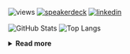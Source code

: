 ![views](https://komarev.com/ghpvc/?username=chck&color=blueviolet)
[![speakerdeck](https://img.shields.io/badge/Speaker_Deck-chck-8a2be2?style=flat-square&logo=speaker-deck)](https://speakerdeck.com/chck)
[![linkedin](https://img.shields.io/badge/LinkedIn-chck-8a2be2?style=flat-square&logo=linkedin)](https://www.linkedin.com/in/chck/)

<p align="left"> 
  <img alt="GitHub Stats" align="center" height="150" src="https://github-readme-stats-nine-umber-51.vercel.app/api?username=chck&count_private=true&show_icons=true&hide_title=true&theme=buefy" />
  <img alt="Top Langs" align="center" height="150" src="https://github-readme-stats-nine-umber-51.vercel.app/api/top-langs/?username=chck&layout=compact&count_private=true&show_icons=true&hide_title=true&theme=buefy" />
</p>

<details>
  <summary><b>Read more</b></summary>
  <br>

  <!--START_SECTION:waka-->
**🐱 My GitHub Data** 

> 📦 78.4 kB Used in GitHub's Storage 
 > 
> 💼 Opted to Hire
 > 
> 📜 133 Public Repositories 
 > 
> 🔑 21 Private Repositories 
 > 
**I'm a Night 🦉** 

```text
🌞 Morning                824 commits         ███░░░░░░░░░░░░░░░░░░░░░░   13.23 % 
🌆 Daytime                1989 commits        ████████░░░░░░░░░░░░░░░░░   31.93 % 
🌃 Evening                1789 commits        ███████░░░░░░░░░░░░░░░░░░   28.72 % 
🌙 Night                  1628 commits        ███████░░░░░░░░░░░░░░░░░░   26.13 % 
```
📅 **I'm Most Productive on Thursday** 

```text
Monday                   1249 commits        █████░░░░░░░░░░░░░░░░░░░░   20.05 % 
Tuesday                  989 commits         ████░░░░░░░░░░░░░░░░░░░░░   15.87 % 
Wednesday                1034 commits        ████░░░░░░░░░░░░░░░░░░░░░   16.60 % 
Thursday                 1425 commits        ██████░░░░░░░░░░░░░░░░░░░   22.87 % 
Friday                   643 commits         ███░░░░░░░░░░░░░░░░░░░░░░   10.32 % 
Saturday                 348 commits         █░░░░░░░░░░░░░░░░░░░░░░░░   05.59 % 
Sunday                   542 commits         ██░░░░░░░░░░░░░░░░░░░░░░░   08.70 % 
```


📊 **This Week I Spent My Time On** 

```text
💬 Programming Languages: 
Other                    32 hrs 23 mins      ██████████████████████░░░   87.64 % 
TypeScript               1 hr 25 mins        █░░░░░░░░░░░░░░░░░░░░░░░░   03.85 % 
Ruby                     37 mins             ░░░░░░░░░░░░░░░░░░░░░░░░░   01.68 % 
JSON                     25 mins             ░░░░░░░░░░░░░░░░░░░░░░░░░   01.17 % 
Markdown                 22 mins             ░░░░░░░░░░░░░░░░░░░░░░░░░   01.01 % 

🔥 Editors: 
Chrome                   32 hrs 19 mins      ██████████████████████░░░   87.46 % 
WebStorm                 2 hrs 35 mins       ██░░░░░░░░░░░░░░░░░░░░░░░   07.02 % 
Neovim                   1 hr 39 mins        █░░░░░░░░░░░░░░░░░░░░░░░░   04.47 % 
PyCharm                  16 mins             ░░░░░░░░░░░░░░░░░░░░░░░░░   00.76 % 
Obsidian                 6 mins              ░░░░░░░░░░░░░░░░░░░░░░░░░   00.29 % 
```

**I Mostly Code in Python** 

```text
Python                   43 repos            █████████░░░░░░░░░░░░░░░░   34.13 % 
Jupyter Notebook         18 repos            ████░░░░░░░░░░░░░░░░░░░░░   14.29 % 
Rust                     7 repos             █░░░░░░░░░░░░░░░░░░░░░░░░   05.56 % 
TypeScript               4 repos             █░░░░░░░░░░░░░░░░░░░░░░░░   03.17 % 
Astro                    1 repo              ░░░░░░░░░░░░░░░░░░░░░░░░░   00.79 % 
```



**Timeline**

![Lines of Code chart](https://raw.githubusercontent.com/chck/chck/main/assets/bar_graph.png)


 Last Updated on 2024-04-08 01:23 UTC
<!--END_SECTION:waka-->
</details>

